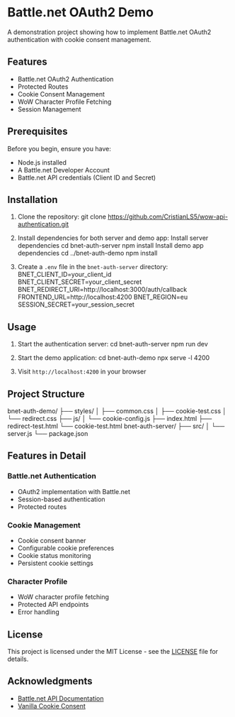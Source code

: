 # Battle.net OAuth2 Demo

A demonstration project showing how to implement Battle.net OAuth2 authentication with cookie consent management.

## Features

- Battle.net OAuth2 Authentication
- Protected Routes
- Cookie Consent Management
- WoW Character Profile Fetching
- Session Management

## Prerequisites

Before you begin, ensure you have:
- Node.js installed
- A Battle.net Developer Account
- Battle.net API credentials (Client ID and Secret)

## Installation

1. Clone the repository: 
    git clone https://github.com/CristianLS5/wow-api-authentication.git

2. Install dependencies for both server and demo app:
Install server dependencies
    cd bnet-auth-server
    npm install
Install demo app dependencies
    cd ../bnet-auth-demo
    npm install

3. Create a `.env` file in the `bnet-auth-server` directory:
    BNET_CLIENT_ID=your_client_id
    BNET_CLIENT_SECRET=your_client_secret
    BNET_REDIRECT_URI=http://localhost:3000/auth/callback
    FRONTEND_URL=http://localhost:4200
    BNET_REGION=eu
    SESSION_SECRET=your_session_secret

## Usage

1. Start the authentication server:
    cd bnet-auth-server
    npm run dev

2. Start the demo application:
    cd bnet-auth-demo
    npx serve -l 4200

3. Visit `http://localhost:4200` in your browser

## Project Structure

bnet-auth-demo/
├── styles/
│ ├── common.css
│ ├── cookie-test.css
│ └── redirect.css
├── js/
│ └── cookie-config.js
├── index.html
├── redirect-test.html
└── cookie-test.html
bnet-auth-server/
├── src/
│ └── server.js
└── package.json

## Features in Detail

### Battle.net Authentication
- OAuth2 implementation with Battle.net
- Session-based authentication
- Protected routes

### Cookie Management
- Cookie consent banner
- Configurable cookie preferences
- Cookie status monitoring
- Persistent cookie settings

### Character Profile
- WoW character profile fetching
- Protected API endpoints
- Error handling

## License

This project is licensed under the MIT License - see the [LICENSE](LICENSE) file for details.

## Acknowledgments

- [Battle.net API Documentation](https://develop.battle.net/documentation)
- [Vanilla Cookie Consent](https://cookieconsent.orestbida.com/)

